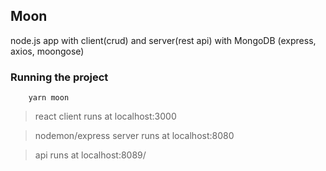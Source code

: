 

## Moon
node.js app with client(crud) and server(rest api) with MongoDB (express, axios, moongose)

### Running the project
        yarn moon 
> react client runs at localhost:3000

> nodemon/express server runs at localhost:8080

> api runs at localhost:8089/